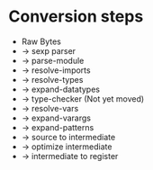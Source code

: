 # Conversion steps

* Raw Bytes
* -> sexp parser
* -> parse-module
* -> resolve-imports
* -> resolve-types
* -> expand-datatypes
* -> type-checker (Not yet moved)
* -> resolve-vars
* -> expand-varargs
* -> expand-patterns
* -> source to intermediate
* -> optimize intermediate
* -> intermediate to register
